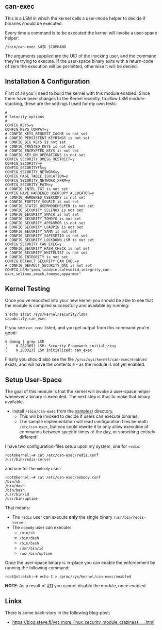 can-exec
--------

This is a LSM in which the kernel calls a user-mode helper to decide if binaries should be executed.

Every time a command is to be executed the kernel will invoke a user-space helper:

```
/sbin/can-exec $UID $COMMAND
```

The arguments supplied are the UID of the invoking user, and the command they're trying to execute.  If the user-space binary exits with a return-code of zero the execution will be permitted, otherwise it will be denied.



## Installation & Configuration

First of all you'll need to build the kernel with this module enabled.  Since there have been changes to the Kernel recently, to allow LSM module-stacking, these are the settings I used for my own tests:

```
#
# Security options
#
CONFIG_KEYS=y
CONFIG_KEYS_COMPAT=y
# CONFIG_KEYS_REQUEST_CACHE is not set
# CONFIG_PERSISTENT_KEYRINGS is not set
# CONFIG_BIG_KEYS is not set
# CONFIG_TRUSTED_KEYS is not set
# CONFIG_ENCRYPTED_KEYS is not set
# CONFIG_KEY_DH_OPERATIONS is not set
CONFIG_SECURITY_DMESG_RESTRICT=y
CONFIG_SECURITY=y
CONFIG_SECURITYFS=y
CONFIG_SECURITY_NETWORK=y
CONFIG_PAGE_TABLE_ISOLATION=y
CONFIG_SECURITY_NETWORK_XFRM=y
CONFIG_SECURITY_PATH=y
# CONFIG_INTEL_TXT is not set
CONFIG_HAVE_HARDENED_USERCOPY_ALLOCATOR=y
# CONFIG_HARDENED_USERCOPY is not set
# CONFIG_FORTIFY_SOURCE is not set
# CONFIG_STATIC_USERMODEHELPER is not set
# CONFIG_SECURITY_SELINUX is not set
# CONFIG_SECURITY_SMACK is not set
# CONFIG_SECURITY_TOMOYO is not set
# CONFIG_SECURITY_APPARMOR is not set
# CONFIG_SECURITY_LOADPIN is not set
# CONFIG_SECURITY_YAMA is not set
# CONFIG_SECURITY_SAFESETID is not set
# CONFIG_SECURITY_LOCKDOWN_LSM is not set
CONFIG_SECURITY_CAN_EXEC=y
# CONFIG_SECURITY_HASH_CHECK is not set
# CONFIG_SECURITY_WHITELIST is not set
# CONFIG_INTEGRITY is not set
CONFIG_DEFAULT_SECURITY_CAN_EXEC=y
# CONFIG_DEFAULT_SECURITY_DAC is not set
CONFIG_LSM="yama,loadpin,safesetid,integrity,can-exec,selinux,smack,tomoyo,apparmor"
```

## Kernel Testing

Once you've rebooted into your new kernel you should be able to see that the module is compiled successfully and available by running:

```
$ echo $(cat /sys/kernel/security/lsm)
capability,can_exec
```

If you see `can_exec` listed, and you get output from this command you're good:

```
$ dmesg | grep LSM
[    0.282365] LSM: Security Framework initializing
[    0.283323] LSM initialized: can_exec
```

Finally you should also see the file `/proc/sys/kernel/can-exec/enabled` exists, and will have the contents `0` - as the module is not yet enabled.


## Setup User-Space

The goal of this module is that the kernel will invoke a user-space helper whenever a binary is executed.  The next step is thus to make that binary available.

* Install `/sbin/can-exec` from the [samples/](samples/) directory.
   * This will be invoked to decide if users can execute binaries.
   * The sample implementation will read configuration files beneath `/etc/can-exec`, but you could rewrite it to only allow execution of commands between specific times of the day, or something entirely different!

I have two configuration-files setup upon my system, one for `redis`:

```
root@kernel:~# cat /etc/can-exec/redis.conf
/usr/bin/redis-server
```

and one for the `nobody` user:

```
root@kernel:~# cat /etc/can-exec/nobody.conf
/bin/sh
/bin/dash
/bin/bash
/usr/bin/id
/usr/bin/uptime
```

That means:

* The `redis` user can execute __only__ the single binary `/usr/bin/redis-server`.
* The `nobody` user can execute:
   * `/bin/sh`
   * `/bin/dash`
   * `/bin/bash`
   * `/usr/bin/id`
   * `/usr/bin/uptime`

Once the user-space binary is in-place you can enable the enforcement by running the following command:

```
root@stretch:~# echo 1 > /proc/sys/kernel/can-exec/enabled
```

**NOTE**: As a result of [#11](https://github.com/skx/linux-security-modules/issues/11) you cannot disable the module, once enabled.


## Links

There is some back-story in the following blog-post:

* https://blog.steve.fi/yet_more_linux_security_module_craziness___.html

